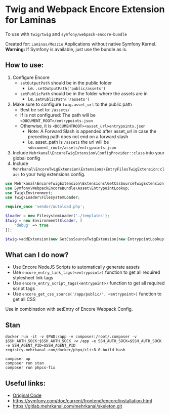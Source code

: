 # Twig and Webpack Encore Extension for Laminas

To use with `twig/twig` and `symfony/webpack-encore-bundle`

Created for: `Laminas/Mezzio` Applications without native Symfony Kernel.  
**Warning:** If Symfony is available, just use the bundle as is.

## How to use:

1. Configure Encore
    * `setOutputPath` should be in the public folder
        * i.e. `.setOutputPath('public/assets')`
    * `setPublicPath` should be in the folder where the assets are in
        * i.e. `setPublicPath('/assets')`
1. Make sure to configure `twig.asset_url` to the public path
    * Best be set to: ``/assets/``
    * If is not configured: The path will be `<DOCUMENT_ROOT>/entrypoints.json`
    * Otherwise, it is `<DOCUMENTROOT><asset_url>entrypoints.json`
        * Note: A Forward Slash is appended after asset_url in case the preceding path does not end on a forward slash
        * i.e. asset_path is `/assets` the url will be `<document_root>/assets/entrypoints.json`
1. Include `Mehrkanal\EncoreTwigExtension\ConfigProvider::class` into your global config
1. Include `Mehrkanal\EncoreTwigExtension\Extensions\EntryFilesTwigExtension:class` to your twig extensions config.

```php
use Mehrkanal\EncoreTwigExtension\Extensions\GetCssSourceTwigExtension;
use Symfony\WebpackEncoreBundle\Asset\EntrypointLookup;
use Twig\Environment;
use Twig\Loader\FilesystemLoader;

require_once 'vendor/autoload.php';

$loader = new FilesystemLoader('./templates');
$twig = new Environment($loader, [
	'debug' => true
]);

$twig->addExtension(new GetCssSourceTwigExtension(new EntrypointLookup('./public/build/entrypoints.json')));
```

## What can I do now?

* Use Encore NodeJS Scripts to automatically generate assets
* Use ``encore_entry_link_tags(<entrypoint>)`` function to get all required stylesheet link tags
* Use ``encore_entry_script_tags(<entrypoint>)`` function to get all required script tags
* Use ``encore_get_css_source('/app/public/', <entrypoint>)`` function to get all CSS

Use in combination with setEntry of Encore Webpack Config.

## Stan

```shell
docker run -it -v $PWD:/app -v composer:/root/.composer -v $SSH_AUTH_SOCK:$SSH_AUTH_SOCK -w /app -e SSH_AUTH_SOCK=$SSH_AUTH_SOCK -e SSH_AGENT_PID=$SSH_AGENT_PID registry.mehrkanal.com/docker/phpx/cli:8.0-build bash

composer up
composer run stan
composer run phpcs-fix
```

## Useful links:

* [Original Code](https://github.com/symfony/webpack-encore-bundle/blob/master/src/Twig/EntryFilesTwigExtension.php)
* https://symfony.com/doc/current/frontend/encore/installation.html
* https://gitlab.mehrkanal.com/mehrkanal/skeleton.git

